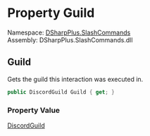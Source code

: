 # Property Guild

Namespace: [DSharpPlus.SlashCommands](DSharpPlus.SlashCommands.md)  
Assembly: DSharpPlus.SlashCommands.dll

## <a id="DSharpPlus_SlashCommands_AutocompleteContext_Guild"></a>Guild

Gets the guild this interaction was executed in.

```csharp
public DiscordGuild Guild { get; }
```

### Property Value

[DiscordGuild](DSharpPlus.Entities.DiscordGuild.md)

